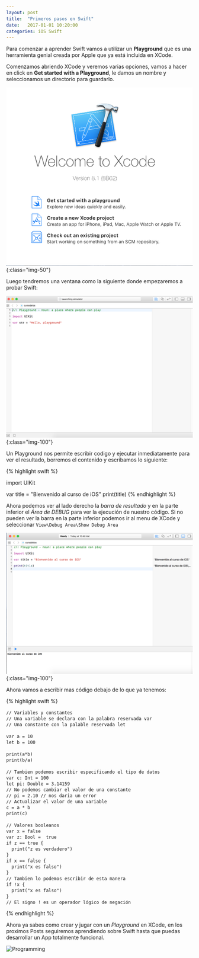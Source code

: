 ```yaml
---
layout: post
title:  "Primeros pasos en Swift"
date:   2017-01-01 10:20:00
categories: iOS Swift
---
```


Para comenzar a aprender Swift vamos a utilizar un **Playground** que es una herramienta genial creada por Apple que ya está incluida en XCode.

Comenzamos abriendo XCode y veremos varias opciones, vamos a hacer en click en **Get started with a Playground**, le damos un nombre y seleccionamos un directorio para guardarlo.

![XCode Playground](/assets/images/post/img-2-1.png){:class="img-50"}

Luego tendremos una ventana como la siguiente donde empezaremos a probar Swift:

![Xcode Playground](/assets/images/post/img-2-2.png){:class="img-100"}

Un Playground nos permite escribir codigo y ejecutar inmediatamente para ver el resultado, borremos el contenido y escribamos lo siguiente:

{% highlight swift %}

  import UIKit

  var title = "Bienvenido al curso de iOS"
  print(title)
{% endhighlight %}

Ahora podemos ver al lado derecho la *barra de resultado* y en la parte inferior el *Área de DEBUG* para ver la ejecución de nuestro código. Si no pueden ver la barra en la parte inferior podemos ir al menu de XCode y seleccionar `View\Debug Area\Show Debug Area`

![Xcode Playground](/assets/images/post/img-2-3.png){:class="img-100"}

Ahora vamos a escribir mas código debajo de lo que ya tenemos:

{% highlight swift %}

    // Variables y constantes
    // Una variable se declara con la palabra reservada var
    // Una constante con la palable reservada let

    var a = 10
    let b = 100

    print(a*b)
    print(b/a)

    // Tambien podemos escribir especificando el tipo de datos
    var c: Int = 100
    let pi: Double = 3.14159
    // No podemos cambiar el valor de una constante
    // pi = 2.10 // nos daria un error
    // Actualizar el valor de una variable
    c = a * b
    print(c)

    // Valores booleanos
    var x = false
    var z: Bool =  true
    if z == true {
      print("z es verdadero")
    }
    if x == false {
      print("x es falso")
    }
    // Tambien lo podemos escribir de esta manera
    if !x {
      print("x es falso")
    }
    // El signo ! es un operador lógico de negación
{% endhighlight %}


Ahora ya sabes como crear y jugar con un *Playground* en XCode, en los proximos Posts seguiremos aprendiendo sobre Swift hasta que puedas desarrollar un App totalmente funcional.

![Programming](https://media.giphy.com/media/UcK7JalnjCz0k/giphy.gif)
